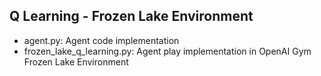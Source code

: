## Q Learning - Frozen Lake Environment

- agent.py: Agent code implementation
- frozen_lake_q_learning.py: Agent play implementation in OpenAI Gym Frozen Lake Environment